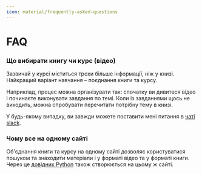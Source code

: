 ```yaml
---
icon: material/frequently-asked-questions
---
```


# FAQ

### Що вибирати книгу чи курс (відео)

Зазвичай у курсі міститься трохи більше інформації, ніж у книзі.
Найкращий варіант навчання – поєднання книги та курсу.

Наприклад, процес можна організувати так: спочатку ви дивитеся відео і
починаєте виконувати завдання по темі. Коли із завданнями щось не виходить,
можна спробувати перечитати потрібну тему в книзі.

У будь-якому випадку, ви завжди можете поставити мені питання в [чаті
slack](/course/slack/).

### Чому все на одному сайті

Об'єднання книги та курсу на одному сайті дозволяє користуватися пошуком та
знаходити матеріали і у форматі відео та у форматі книги.
Через це [довідник Python](/reference/) також створюється на цьому ж сайті.

